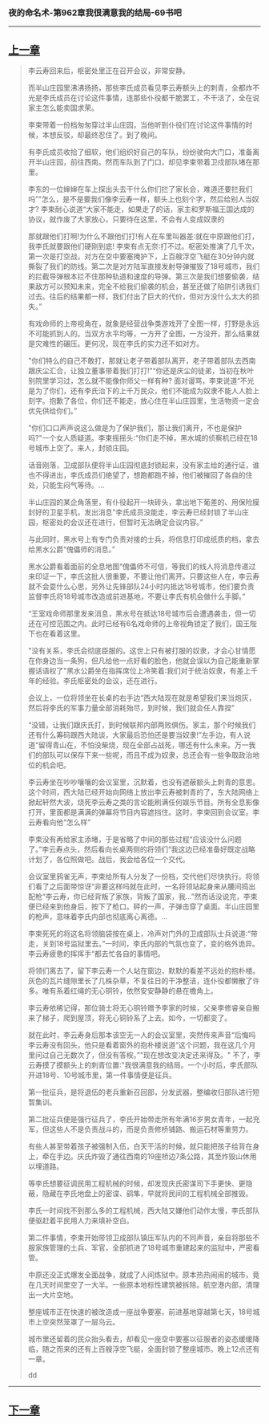 ### 夜的命名术-第962章我很满意我的结局-69书吧

--------
[上一章](./663c467120719bd4cba368400dd646e4.md)
--------


>
>
>
>李云寿回来后，枢密处里正在召开会议，非常安静。
>
>而半山庄园里沸沸扬扬，那些李氏成员看见李云寿额头上的刺青，全都炸不光是李氏成员在讨论这件事情，连那些仆役都干脆罢工，不干活了，全在说家主怎么能卖国求荣。
>
>李束带着一份档匆匆穿过半山庄园，当他听到仆役们在讨论这件事情的时候，本想反驳，却最终忍住了。到了晚间。
>
>有李氏成员收拾了细软，他们组织好自己的车队，纷纷驶向大门口，准备离开半山庄园，前往西南。然而车队到了门口，却见李束带着卫戍部队堵在那里。
>
>李东的一位婶婶在车上探出头去干什么你们拦了家长会，难道还要拦我们吗”"怎么，是不是要我们像李云寿一样，额头上也刻个字，然后给别人当奴才?
>李束耐心说道“大家不能走，如果走了的话，家主和罗斯福王国达成的协议，就作废了大家放心，只要待在这里，不会有人变成奴隶的
>
>那就跟他们打啊!为什么不跟他们打!有人在车里叫器差∶就在中原跟他们打，我李氏就要跟他们硬刚到底!
>李束有点无奈∶打不过。枢密处推演了几千次，第一次是打空战，对方在空中要塞掩护下，上百艘浮空飞艇在30分钟内就撕裂了我们的防线。第二次是对方陆军直接发射导弹摧毁了18号城市，我们的拦截导弹根本拦不住那种轨道和速度的导弹。第三次是我们想要偷袭，结果敌方可以预知未来，完全不给我们偷袭的机会，甚至还做了陷阱引诱我们过去。往后的结果都一样，我们付出了巨大的代价，但对方没什么太大的损失。”
>
>有戏命师的上帝视角在，就象是经营战争类游戏开了全图一样，打野是永远不可能抓到人的。当双方水平均等，一方开了全图，一方没开，那么结果就是灾难性的碾压。更何况，现在李氏的实力还不如对方。
>
>"你们特么的自己不敢打，那就让老子带着部队离开，老子带着部队去西南跟庆尘汇合，让独立董事带着我们打打!"“你还是庆尘的徒弟，当初在秋叶别院里学习过，怎么就不能像你师父一样有种?
>面对谩骂，李束说道“不光是为了你们，还有李氏治下的上千万民众，他们不能成为奴隶不能人人脸上刻字。抱歉了各位，你们还不能走，放心住在半山庄园里，生活物资一定会优先供给你们。”
>
>"你们口口声声说这么做是为了保护我们，那让我们离开，不也是保护吗?"一个女人质疑道。李束摇摇头∶“你们走不掉，黑水城的侦察机已经在18号城市上空了。来人，封锁庄园。
>
>话音刚落，卫成部队便将半山庄园彻底封锁起来，没有家主给的通行证，谁也不得进出，李氏成员们绝望了，想跑都跑不掉，他们被摧回了各自的住处，只能生闷气等待。…
>
>半山庄园的某企角落里，有仆役起开一块砖头，拿出地下葡差的、用保险膜封好的卫星手机，发出消息"李氏成员没能走，李云寿已经封锁了半山庄园，枢密处的会议还在进行，但暂时无法确定会议内容。”
>
>与此同时，黑水号上有专门负责对接的士兵，将信息打印成纸质的档，拿去给黑水公爵“傀儡师的消息。”
>
>黑水公爵看着面前的全息地图“傀儡师不可信，等我们的线人将消息传递过来印证一下，李氏这批人很重要，不要让他们离开。只要这些人在，李云寿就不会耍什么心思，另外让先锋部队24小时内抵达18号城市，他们要负责监督李氏将18号城市改造成前进基地，不要让李氏有机会做什么手脚。”
>
>“王室戏命师那里发来消息，黑水号在抵达18号城市后会遭遇袭击，但一切还在可控范围之内。此时已经有6名戏命师的上帝视角锁定了我们，国王陛下也在看着这里。
>
>"没有关系，李氏会彻底臣服的。这世上只有被打服的奴隶，才会心甘情愿在你身边当一条狗，但凡给他一点好看的脸色，他就会误以为自己能重新掌握话语权了"黑水公爵坐在指挥席位上冷笑着∶我们对于统治奴隶，有差上千年的经验。李氏枢密处的会议，还在进行。
>
>会议上，一位将领坐在长桌的右手边“西大陆现在就是希望我们来当炮灰，然后将李氏的军事力量全部消耗殆尽，到时候，我们就会任人靠捏”
>
>“没错，让我们跟庆氏打，到时候联邦内部两败俱伤。家主，那个时候我们还有什么筹码跟西大陆谈，大家最后恐怕还是要当奴隶!”左手边，有人说道“留得青山在，不怕没柴烧，现在全部占战死，哪还有什么未来。万一我们的部队可以保存下来一些呢，而且不成为奴隶，总还会有一些争取政治地位的机会吧。
>
>李云寿坐在吵吵嚷嚷的会议室里，沉默着，也没有遮蔽额头上刺青的意思。这个时间，西大陆已经开始向网络上放出李云寿被刺青的了，东大陆网络上掀起轩然大波，烧死李云寿之类的言论能刷满任何娱乐节目。所有全息影像打开，里面都是满满的弹幕将节目内容遮挡住。这时，李束回到会议室。李云寿看向他“怎么样”
>
>李束没有再给家主添堵，于是省略了中间的那些过程“应该没什么问题了。”李云寿点头，然后看向长桌两侧的将领们“我这边已经准备好既定战略计划了，各位照做吧。战后，我会给各位一个交代。
>
>会议室里鸦雀无声，李束给所有人分发了一份档，交代他们尽快执行。将领们看了之后面带惊讶“非要这样吗就在此时，一名将领站起身来从腰间捣出配枪“李云寿，你已经背叛了家族，背叛了国家，我…”然而话没说完，李束便已经来到他身后，按下了枪口。砰的一声，子弹击穿了桌面。半山庄园里的枪声，意味着李氏内部也彻底离心离德。…
>
>李束死死的将这名将领脑袋按在桌上，冷声对门外的卫成部队士兵说道∶“带走，关到18号监狱里去。”一时间，李氏内部的气氛也变了，变的格外诡异。李云寿疲惫的挥挥手“都去忙各自的事情吧。
>
>将领们离去了，留下李云寿一个人站在窗边，默默的看差不远处的抱朴楼。灰色的瓦片缝隙里长了几株杂草，不复往日的干净整洁，连仆役都懒散了许多。唯有系着红绳的无心铜铃，依然安安静静的悬在檐角上。
>
>李云寿依稀记得，那位骑士将无心铜铃赠予李家的时候，父亲李修睿亲自搬来了梯子，爬到屋顶，将无心铜铃系了上去。如今，一切都变了。
>
>就在此时，李云寿身后那本该空无一人的会议室里，突然传来声音“后悔吗
>李云寿没有回头，他只是看着窗外的抱朴楼说道“这个问题，我在这几个月里问过自己无数次了，但没有答桉。”"现在想改变决定还来得及。"
>不了，李云寿摸了摸额头上的刺青位置∶"我很满意我的结局。一个小时后，李氏部队开进18号、10号城市里，第一件事情便是征兵。
>
>第一批征兵，是将退伍的老兵重新召回部，分发武器，整编收归部队进行短暂集训。
>
>第二批征兵便是强行征兵了，李氏开始带走所有年满16岁男女青年，一起充军，但这些人不是负责战斗的，而是负责修桥铺路、搬运石材等重劳力。
>
>有些人甚至带着孩子被强制入伍，白天干活的时候，就只能把孩子给背在身上，牵在手边。庆氏炸毁了通往西南的19座桥边7条公路，其至炸毁山休用以埋道路。
>
>等李氏想要征调民用工程机械的时候，却发现庆氏密谋司下手更快、更隐蔽，隐藏在李氏地盘上的密谍、鹞隼，早就将民间的工程机械全部推毁。
>
>李氏一时间找不到那么多的工程机械，西大陆又嫌他们动作太慢，李氏部队便驱赶着平民用人力来填补空白。
>
>第二件事情，李束开始带领卫成部队镇压军队内的不同声音，亲自将那些不服家族管理的土兵、军官，全部抓进了18号城市重建起来的监狱中，严密看管。
>
>中原还没正式爆发全面战争，就成了人间炼狱中。原本热热闹闹的城市，竟在几天时间里空了一大半。一些原本地标性建筑被拆除。航空港内部，清理出一大片空地。
>
>整座城市正在快速的被改造成一座战争要塞，前进基地穿越第七天，18号城市上空突然笼罩了一层乌云。
>
>城市里还留着的民众抬头看去，却看见一座空中要塞以征服者的姿态缓缓降临，随之而来的还有上百艘浮空飞艇，全面封锁了整座城市。晚上12点还有一章。
>
>dd
>
>
>

--------
[下一章](./5ff3eb276c08a8368df9f715b620d116.md)
--------
